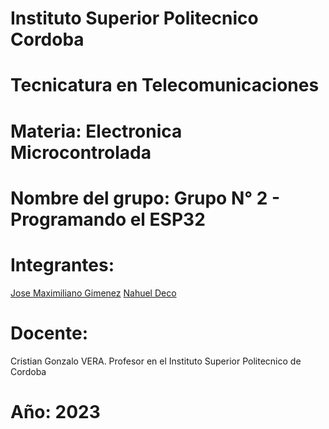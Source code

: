 # Instituto Superior Politecnico Cordoba

# Tecnicatura en Telecomunicaciones

# Materia: Electronica Microcontrolada

# Nombre del grupo: Grupo N° 2 - Programando el ESP32

# Integrantes: 

<a href="https://github.com/Maxg8704">Jose Maximiliano Gimenez</a>
<a href="https://github.com/NahuelDe">Nahuel Deco</a> 

# Docente: 

Cristian Gonzalo VERA. Profesor en el Instituto Superior Politecnico de Cordoba 
<a href="https://github.com/Gona79"></a>

# Año: 2023


